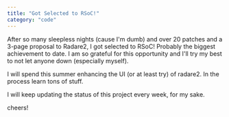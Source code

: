 ```yaml
---
title: "Got Selected to RSoC!"
category: "code"
---
```


After so many sleepless nights (cause I'm dumb) and over 20 patches and a 3-page proposal to Radare2, I got selected to RSoC! Probably the biggest achievement to date. I am so grateful for this opportunity and I'll try my best to not let anyone down (especially myself).

I will spend this summer enhancing the UI (or at least try) of radare2. In the process learn tons of stuff.

I will keep updating the status of this project every week, for my sake.

cheers!




